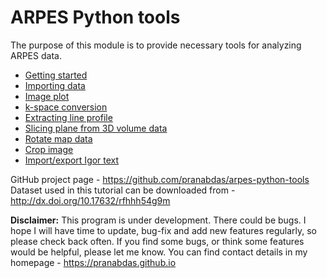 # ARPES Python tools

The purpose of this module is to provide necessary tools for analyzing ARPES data.

+ [Getting started](gs.md)
+ [Importing data](data-import.md)
+ [Image plot](image-plot.md)
+ [k-space conversion](k-conv.md)
+ [Extracting line profile](line-profile.md)
+ [Slicing plane from 3D volume data](plane-slice.md)
+ [Rotate map data](rotate.md)
+ [Crop image](crop.md)
+ [Import/export Igor text](igor-text.md)


GitHub project page - <https://github.com/pranabdas/arpes-python-tools>  
Dataset used in this tutorial can be downloaded from - <http://dx.doi.org/10.17632/rfhhh54g9m>

**Disclaimer:** This program is under development. There could be bugs. I hope I will have time to update, bug-fix and add new features regularly, so please check back often. If you find some bugs, or think some features would be helpful, please let me know. You can find contact details in my homepage - <https://pranabdas.github.io>

